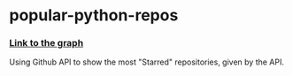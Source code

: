 # popular-python-repos

### [Link to the graph](https://cere-0.github.io/popular-python-repos/)

Using Github API to show the most "Starred" repositories, given by the API.
